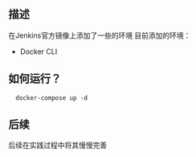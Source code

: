 ## 描述
在Jenkins官方镜像上添加了一些的环境
目前添加的环境：
  - Docker CLI
## 如何运行？

```
  docker-compose up -d
```

## 后续
后续在实践过程中将其慢慢完善
